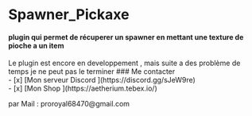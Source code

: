 # Spawner_Pickaxe
<h4>plugin qui permet de récuperer un spawner en mettant une texture de pioche a un item</h3>
Le plugin est encore en developpement , mais suite a des problème de temps je ne peut pas le terminer 
### Me contacter 
 <br>- [x]  [Mon serveur Discord ](https://discord.gg/sJeW9re)
 <br>- [x] [Mon Shop ](https://aetherium.tebex.io/)
<p>par Mail : proroyal68470@gmail.com</p>